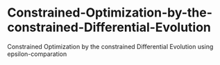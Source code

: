 # Constrained-Optimization-by-the-constrained-Differential-Evolution
Constrained Optimization by the constrained Differential Evolution using epsilon-comparation
